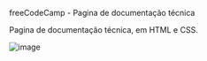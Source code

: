  freeCodeCamp - Pagina de documentação técnica

 Pagina de documentação técnica, em HTML e CSS.

![image](https://github.com/wendhausenn/freeCodeCamp-Pagina-de-documenta-o-tecnica/assets/127610393/45d37132-ed46-46be-8798-6e7ab723cd80)
